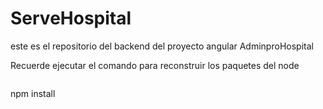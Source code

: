 # ServeHospital
este es el repositorio del backend del proyecto angular AdminproHospital

Recuerde ejecutar el comando para reconstruir los paquetes del node
```
```
 npm install
```
